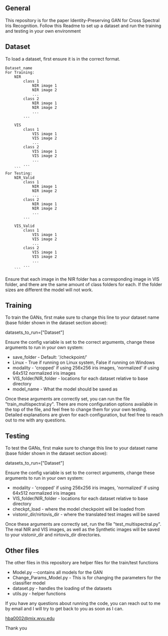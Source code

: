 
## General
This repository is for the paper Identity-Preserving GAN for Cross Spectral Iris Recognition. Follow this Readme to set up a dataset and run the training and testing in your own environment
## Dataset
To load a dataset, first ensure it is in the correct format. 

```
Dataset_name
For Training:
    NIR
	    class 1
		    NIR image 1
		    NIR image 2
		    ...
	    class 2
		    NIR image 1
		    NIR image 2
		    ...
	    ...

    VIS
	    class 1
		    VIS image 1
		    VIS image 2
		    ...
	    class 2
		    VIS image 1
		    VIS image 2
		    ...
	    ...
    ```
For Testing:
    NIR_Valid
	    class 1
		    NIR image 1
		    NIR image 2
		    ...
	    class 2
		    NIR image 1
		    NIR image 2
		    ...
	    ...

    VIS_Valid
	    class 1
		    VIS image 1
		    VIS image 2
		    ...
	    class 2
		    VIS image 1
		    VIS image 2
		    ...
	    ...
    ```
```
Ensure that each image in the NIR folder has a corresponding image in VIS folder, and there are the same amount of class folders for each. If the folder sizes are different the model will not work.

## Training

To train the GANs, first make sure to change this line to your dataset name (base folder shown in the dataset section above):

datasets_to_run=["Dataset"]

Ensure the config variable is set to the correct arguments, change these arguments to run in your own system:

- save_folder - Default: '/checkpoint/'
- Linux - True if running on Linux system, False if running on Windows
- modality - 'cropped' if using 256x256 iris images, 'normalized' if using 64x512 normalized iris images
- VIS_folder/NIR_folder - locations for each dataset relative to base directory
- model_name - What the model should be saved as

Once these arguments are correctly set, you can run the file "train_multispectral.py". There are more configuration options available in the top of the file, and feel free to change them for your own testing. Detailed explanations are given for each configuration, but feel free to reach out to me with any questions.

## Testing

To test the GANs, first make sure to change this line to your dataset name (base folder shown in the dataset section above):

datasets_to_run=["Dataset"]

Ensure the config variable is set to the correct arguments, change these arguments to run in your own system:

- modality - 'cropped' if using 256x256 iris images, 'normalized' if using 64x512 normalized iris images
- VIS_folder/NIR_folder - locations for each dataset relative to base directory
- checkpt_load - where the model checkpoint will be loaded from
- vistonir_dir/nirtovis_dir - where the translated test images will be saved

Once these arguments are correctly set, run the file "test_multispectral.py". The real NIR and VIS images, as well as the Synthetic images will be saved to your vistonir_dir and nirtovis_dir directories.

## Other files

The other files in this repository are helper files for the train/test functions
- Model.py --contains all models for the GAN
- Change_Params_Model.py - This is for changing the parameters for the classifier model
- dataset.py - handles the loading of the datasets
- utils.py - helper functions

If you have any questions about running the code, you can reach out to me by email and I will try to get back to you as soon as I can. 

hba0002@mix.wvu.edu

Thank you
